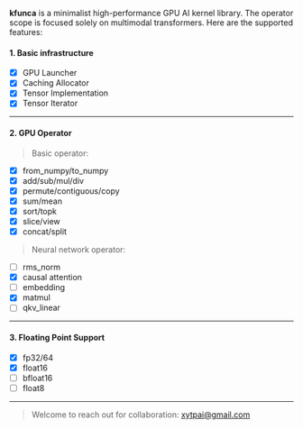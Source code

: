 **kfunca** is a minimalist high-performance GPU AI kernel library.
The operator scope is focused solely on multimodal transformers.
Here are the supported features:

#### 1. Basic infrastructure

- [x] GPU Launcher
- [x] Caching Allocator
- [x] Tensor Implementation
- [x] Tensor Iterator

---

#### 2. GPU Operator

> Basic operator:

- [x] from_numpy/to_numpy
- [x] add/sub/mul/div
- [x] permute/contiguous/copy
- [x] sum/mean
- [x] sort/topk
- [x] slice/view
- [x] concat/split

> Neural network operator:

- [ ] rms_norm
- [x] causal attention
- [ ] embedding
- [x] matmul
- [ ] qkv_linear

---

#### 3. Floating Point Support

- [x] fp32/64
- [x] float16
- [ ] bfloat16
- [ ] float8

---

> Welcome to reach out for collaboration: xytpai@gmail.com
